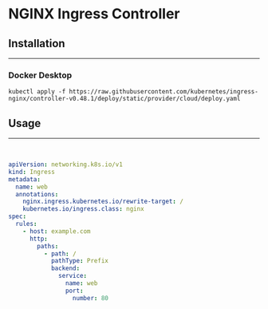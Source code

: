 # NGINX Ingress Controller

## Installation

---

### Docker Desktop

```
kubectl apply -f https://raw.githubusercontent.com/kubernetes/ingress-nginx/controller-v0.48.1/deploy/static/provider/cloud/deploy.yaml
```

## Usage

---

<br>

```yaml
apiVersion: networking.k8s.io/v1
kind: Ingress
metadata:
  name: web
  annotations:
    nginx.ingress.kubernetes.io/rewrite-target: /
    kubernetes.io/ingress.class: nginx
spec:
  rules:
    - host: example.com
      http:
        paths:
          - path: /
            pathType: Prefix
            backend:
              service:
                name: web
                port:
                  number: 80
```
